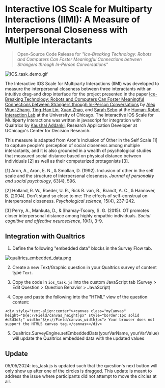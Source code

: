# Interactive IOS Scale for Multiparty Interactions (IIMI): A Measure of Interpersonal Closeness with Multiple Interactants

> Open-Source Code Release for 
> *"Ice-Breaking Technology: Robots and Computers Can Foster Meaningful Connections between Strangers through In-Person Conversations"* 

![IOS_task_demo.gif](https://github.com/SeboLab/interactive_ios_scale/blob/main/IOS_task_demo.gif)


The Interactive IOS Scale for Multiparty Interactions (IIMI) was developed to measure the interpersonal closeness between three interactants with an intuitive drag-and drop interface for the project presented in the paper [Ice-Breaking Technology: Robots and Computers Can Foster Meaningful Connections between Strangers through In-Person Conversations](https://dl.acm.org/doi/10.1145/3544548.3581135) by [Alex Wuqi Zhang](mailto:alexwuqizhang@uchicago.edu), [Ting-Han Lin](mailto:tinghan@uchicago.edu), [Xuan Zhao](mailto:xuanzhao@stanford.edu), and [Sarah Sebo](mailto:sarahsebo@uchicago.edu) at the [Human-Robot Interaction Lab](https://hri.cs.uchicago.edu) at the University of Chicago. The Interactive IOS Scale for Multiparty Interactions was written in javascript for integration with Qualtrics by [Kaushal Addanki](mailto:kaushal.addanki@chicagobooth.edu), Research Application Developer at UChicago's Center for Decision Research.


This measure is adapted from Aron's Inclusion of Other in the Self Scale [1] to capture people's perception of social closeness among multiple interactants, and it is also grounded in a wealth of psychological studies that measured social distance based on physical distance between individuals [2] as well as their computerized protagonists [3].

[1] Aron, A., Aron, E. N., & Smollan, D. (1992). Inclusion of other in the self scale and the structure of interpersonal closeness. *Journal of personality and social psychology*, 63(4), 596.

[2] Holland, R. W., Roeder, U. R., Rick B. van, B., Brandt, A. C., & Hannover, B. (2004). Don't stand so close to me: The effects of self-construal on interpersonal closeness. *Psychological science*, 15(4), 237-242.

[3] Perry, A., Mankuta, D., & Shamay-Tsoory, S. G. (2015). OT promotes closer interpersonal distance among highly empathic individuals. *Social cognitive and affective neuroscience*, 10(1), 3-9.


## Integration with Qualtrics 

1. Define the following "embedded data" blocks in the Survey Flow tab. 

![qualtrics_embedded_data.png](https://github.com/SeboLab/interactive_ios_scale/blob/main/qualtrics_embedded_data.png)

2. Create a new Text/Graphic question in your Qualtrics survey of content type `Text`. 

3. Copy the code in `ios_task.js` into the custom JavaScript tab (Survey > Edit Question > Question Behavior > JavaScript)

4. Copy and paste the following into the "HTML" view of the question content: 

```
<div style="text-align:center"><canvas class="myCanvas" height="${e://Field/canvas_height}px" style="border:1px solid #d3d3d3;" width="${e://Field/canvas_width}px"> Your browser does not support the HTML5 canvas tag.</canvas></div>
```

5. Qualtrics.SurveyEngine.setEmbeddedData(yourVarName, yourVarValue) will update the Qualtrics embedded data with the updated values

## Update
05/05/2024: ios_task.js is updated such that the question's next button will only show up after one of the circles is dragged. This update is meant to address the issue where participants did not attempt to move the circles at all.
